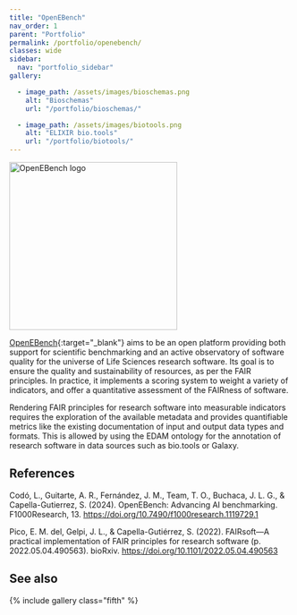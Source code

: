 ```yaml
---
title: "OpenEBench"
nav_order: 1
parent: "Portfolio"
permalink: /portfolio/openebench/
classes: wide
sidebar:
  nav: "portfolio_sidebar"
gallery:

  - image_path: /assets/images/bioschemas.png
    alt: "Bioschemas"
    url: "/portfolio/bioschemas/"

  - image_path: /assets/images/biotools.png
    alt: "ELIXIR bio.tools"
    url: "/portfolio/biotools/"
---
```


<div style="display: flex; align-items: center; gap: 1em; margin-bottom: 1em;">
  <img src="{{ '/assets/images/openebench.png' | relative_url }}" alt="OpenEBench logo" style="width: 300px; height: auto;">
  <h2 style="margin: 0;"></h2>
</div>

[OpenEBench](https://openebench.bsc.es/){:target="_blank"} aims to be an open platform providing both support for scientific benchmarking and an active observatory of software quality for the universe of Life Sciences research software. Its goal is to ensure the quality and sustainability of resources, as per the FAIR principles. In practice, it implements a scoring system to weight a variety of indicators, and offer a quantitative assessment of the FAIRness of software.

Rendering FAIR principles for research software into measurable indicators requires the exploration of the available metadata and provides quantifiable metrics like the existing  documentation of input and output data types and formats. This is allowed by using the EDAM ontology for the annotation of research software in data sources such as bio.tools or Galaxy.

## References

Codó, L., Guitarte, A. R., Fernández, J. M., Team, T. O., Buchaca, J. L. G., & Capella-Gutierrez, S. (2024). OpenEBench: Advancing AI benchmarking. F1000Research, 13. https://doi.org/10.7490/f1000research.1119729.1 

Pico, E. M. del, Gelpi, J. L., & Capella-Gutiérrez, S. (2022). FAIRsoft—A practical implementation of FAIR principles for research software (p. 2022.05.04.490563). bioRxiv. https://doi.org/10.1101/2022.05.04.490563

## See also

{% include gallery class="fifth"  %}

